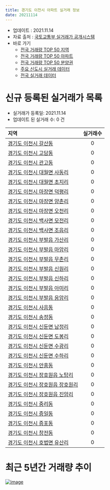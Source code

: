 ```yaml
---
title: 경기도 이천시 아파트 실거래 정보
date: 20211114
---
```


* 업데이트 : 2021.11.14
* 자료 출처 : [국토교통부 실거래가 공개시스템](http://rt.molit.go.kr)
* 바로 가기
    * [전국 거래량 TOP 50 지역](https://apt-info.github.io/apt-trade-info/tr)
    * [전국 거래량 TOP 50 아파트](https://apt-info.github.io/apt-trade-info/ta)
    * [전국 거래량 TOP 50 분양권](https://apt-info.github.io/apt-trade-info/tb)
    * [주요 신도시 실거래 데이터](https://apt-info.github.io/apt-trade-info/newtown)
    * [전국 실거래 데이터](https://apt-info.github.io/apt-trade-info/all)



<script async src="https://pagead2.googlesyndication.com/pagead/js/adsbygoogle.js"></script>
<!-- 기본광고 -->
<ins class="adsbygoogle"
     style="display:block"
     data-ad-client="ca-pub-1142216861245946"
     data-ad-slot="4805727019"
     data-ad-format="auto"
     data-full-width-responsive="true"></ins>
<script>
     (adsbygoogle = window.adsbygoogle || []).push({});
</script>


# 신규 등록된 실거래가 목록

* 실거래가 등록일: 2021.11.14
* 업데이트 된 실거래 수: 0 건


|지역|실거래수|
|:---|:---:|
|[경기도 이천시 갈산동](https://apt-info.github.io/apt-trade-info/r1165)|0|
|[경기도 이천시 고담동](https://apt-info.github.io/apt-trade-info/r1186)|0|
|[경기도 이천시 관고동](https://apt-info.github.io/apt-trade-info/r1162)|0|
|[경기도 이천시 대월면 사동리](https://apt-info.github.io/apt-trade-info/r1175)|0|
|[경기도 이천시 대월면 초지리](https://apt-info.github.io/apt-trade-info/r1184)|0|
|[경기도 이천시 마장면 덕평리](https://apt-info.github.io/apt-trade-info/r1181)|0|
|[경기도 이천시 마장면 양촌리](https://apt-info.github.io/apt-trade-info/r3675)|0|
|[경기도 이천시 마장면 오천리](https://apt-info.github.io/apt-trade-info/r1180)|0|
|[경기도 이천시 백사면 모전리](https://apt-info.github.io/apt-trade-info/r1173)|0|
|[경기도 이천시 백사면 조읍리](https://apt-info.github.io/apt-trade-info/r1174)|0|
|[경기도 이천시 부발읍 가산리](https://apt-info.github.io/apt-trade-info/r3121)|0|
|[경기도 이천시 부발읍 마암리](https://apt-info.github.io/apt-trade-info/r1178)|0|
|[경기도 이천시 부발읍 무촌리](https://apt-info.github.io/apt-trade-info/r1177)|0|
|[경기도 이천시 부발읍 신원리](https://apt-info.github.io/apt-trade-info/r1183)|0|
|[경기도 이천시 부발읍 신하리](https://apt-info.github.io/apt-trade-info/r1170)|0|
|[경기도 이천시 부발읍 아미리](https://apt-info.github.io/apt-trade-info/r1171)|0|
|[경기도 이천시 부발읍 응암리](https://apt-info.github.io/apt-trade-info/r1172)|0|
|[경기도 이천시 사음동](https://apt-info.github.io/apt-trade-info/r1185)|0|
|[경기도 이천시 송정동](https://apt-info.github.io/apt-trade-info/r1167)|0|
|[경기도 이천시 신둔면 남정리](https://apt-info.github.io/apt-trade-info/r1187)|0|
|[경기도 이천시 신둔면 도봉리](https://apt-info.github.io/apt-trade-info/r1179)|0|
|[경기도 이천시 신둔면 수광리](https://apt-info.github.io/apt-trade-info/r3078)|0|
|[경기도 이천시 신둔면 수하리](https://apt-info.github.io/apt-trade-info/r3077)|0|
|[경기도 이천시 안흥동](https://apt-info.github.io/apt-trade-info/r1164)|0|
|[경기도 이천시 장호원읍 노탑리](https://apt-info.github.io/apt-trade-info/r1169)|0|
|[경기도 이천시 장호원읍 장호원리](https://apt-info.github.io/apt-trade-info/r1182)|0|
|[경기도 이천시 장호원읍 진암리](https://apt-info.github.io/apt-trade-info/r1168)|0|
|[경기도 이천시 중리동](https://apt-info.github.io/apt-trade-info/r1176)|0|
|[경기도 이천시 증일동](https://apt-info.github.io/apt-trade-info/r1163)|0|
|[경기도 이천시 증포동](https://apt-info.github.io/apt-trade-info/r1166)|0|
|[경기도 이천시 창전동](https://apt-info.github.io/apt-trade-info/r1161)|0|
|[경기도 이천시 호법면 유산리](https://apt-info.github.io/apt-trade-info/r3122)|0|



<script async src="https://pagead2.googlesyndication.com/pagead/js/adsbygoogle.js"></script>
<!-- 기본광고 -->
<ins class="adsbygoogle"
     style="display:block"
     data-ad-client="ca-pub-1142216861245946"
     data-ad-slot="4805727019"
     data-ad-format="auto"
     data-full-width-responsive="true"></ins>
<script>
     (adsbygoogle = window.adsbygoogle || []).push({});
</script>


# 최근 5년간 거래량 추이


<div style="width:100%;">
    <canvas id="deal_progress" height="200"></canvas>
</div>

<script>
new Chart(document.getElementById("deal_progress"), {
    type: 'line',
    data: {
        labels: ['16.01','16.02','16.03','16.04','16.05','16.06','16.07','16.08','16.09','16.10','16.11','16.12','17.01','17.02','17.03','17.04','17.05','17.06','17.07','17.08','17.09','17.10','17.11','17.12','18.01','18.02','18.03','18.04','18.05','18.06','18.07','18.08','18.09','18.10','18.11','18.12','19.01','19.02','19.03','19.04','19.05','19.06','19.07','19.08','19.09','19.10','19.11','19.12','20.01','20.02','20.03','20.04','20.05','20.06','20.07','20.08','20.09','20.10','20.11','20.12','21.01','21.02','21.03','21.04','21.05','21.06','21.07','21.08','21.09','21.10','21.11'],
        datasets: [{
            label: '매매/분양권',
            data: [198,165,218,192,199,216,195,198,203,238,183,155,123,184,208,203,185,251,261,204,197,169,167,140,175,153,200,168,132,132,120,140,121,139,130,129,160,120,163,131,140,140,179,183,147,245,179,209,171,203,194,167,234,388,255,224,342,271,294,364,367,357,486,359,368,392,495,485,353,316,54],
            borderColor: "rgba(66, 133, 243, 1)",
            backgroundColor: "rgba(66, 133, 243, 0.05)",
            borderWidth: 1,
            pointRadius: 0,
            fill: false,
            lineTension: 0
        },{
            label: '전/월세',
            data: [130,147,155,146,115,110,127,120,138,164,144,138,111,165,165,128,100,141,116,136,135,112,128,102,128,110,152,123,97,127,104,93,88,105,114,142,194,132,136,113,94,109,103,119,89,113,136,132,146,158,125,97,92,116,109,85,89,95,101,108,135,107,157,142,263,208,224,263,203,188,49],
            borderColor: "rgba(255, 90, 0, 1)",
            backgroundColor: "rgba(255, 90, 0, 0.05)",
            borderWidth: 1,
            pointRadius: 0,
            fill: false,
            lineTension: 0
        },{
            label: '합계',
            data: [328,312,373,338,314,326,322,318,341,402,327,293,234,349,373,331,285,392,377,340,332,281,295,242,303,263,352,291,229,259,224,233,209,244,244,271,354,252,299,244,234,249,282,302,236,358,315,341,317,361,319,264,326,504,364,309,431,366,395,472,502,464,643,501,631,600,719,748,556,504,103],
            borderColor: "rgba(0, 0, 0, 1)",
            backgroundColor: "rgba(0, 0, 0, 0.03)",
            borderWidth: 0.1,
            pointRadius: 0,
            fill: true,
            lineTension: 0
        }
        ]
    },
    options: {
        responsive: true,
        title: {
            display: false
        },
        tooltips: {
            mode: 'index',
            intersect: false
        },
        hover: {
            mode: 'nearest',
            intersect: true
        },
        scales: {
            xAxes: [{
                display: true,
                scaleLabel: {
                    display: true,
                    labelString: '년/월'
                }
            }],
            yAxes: [{
                display: true,
                ticks: {
                    suggestedMin: 0,
                },
                scaleLabel: {
                    display: true,
                    labelString: '실거래 수'
                }
            }]
        }
    }
});

</script>


[![image](https://apt-info.github.io/images/2020-01-03-apt-trade-info/1024x500.png)](https://play.google.com/store/apps/details?id=com.aptinfo.apttradeinfo)

